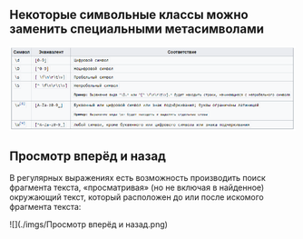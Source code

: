 ## Некоторые символьные классы можно заменить специальными метасимволами

![](./imgs/метасимволы.png)

## Просмотр вперёд и назад

В регулярных выражениях есть возможность производить поиск фрагмента текста, «просматривая» (но не включая в найденное) окружающий текст, который расположен до или после искомого фрагмента текста:

![](./imgs/Просмотр вперёд и назад.png)
